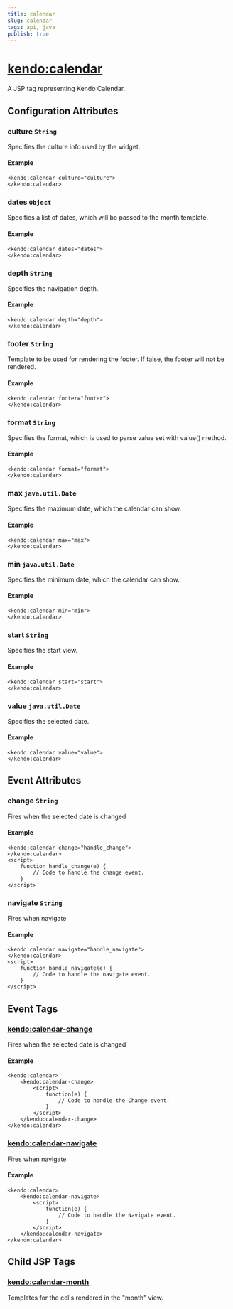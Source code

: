 ```yaml
---
title: calendar
slug: calendar
tags: api, java
publish: true
---
```


# <kendo:calendar>
A JSP tag representing Kendo Calendar.

## Configuration Attributes


### culture `String`

Specifies the culture info used by the widget.

#### Example
    <kendo:calendar culture="culture">
    </kendo:calendar>
    

### dates `Object`

Specifies a list of dates, which will be passed to the month template.

#### Example
    <kendo:calendar dates="dates">
    </kendo:calendar>
    

### depth `String`

Specifies the navigation depth.

#### Example
    <kendo:calendar depth="depth">
    </kendo:calendar>
    

### footer `String`

Template to be used for rendering the footer. If false, the footer will not be rendered.

#### Example
    <kendo:calendar footer="footer">
    </kendo:calendar>
    

### format `String`

Specifies the format, which is used to parse value set with value() method.

#### Example
    <kendo:calendar format="format">
    </kendo:calendar>
    

### max `java.util.Date`

Specifies the maximum date, which the calendar can show.

#### Example
    <kendo:calendar max="max">
    </kendo:calendar>
    

### min `java.util.Date`

Specifies the minimum date, which the calendar can show.

#### Example
    <kendo:calendar min="min">
    </kendo:calendar>
    

### start `String`

Specifies the start view.

#### Example
    <kendo:calendar start="start">
    </kendo:calendar>
    

### value `java.util.Date`

Specifies the selected date.

#### Example
    <kendo:calendar value="value">
    </kendo:calendar>
    

## Event Attributes

### change `String`

Fires when the selected date is changed

#### Example
    <kendo:calendar change="handle_change">
    </kendo:calendar>
    <script>
        function handle_change(e) {
            // Code to handle the change event.
        }
    </script>

### navigate `String`

Fires when navigate

#### Example
    <kendo:calendar navigate="handle_navigate">
    </kendo:calendar>
    <script>
        function handle_navigate(e) {
            // Code to handle the navigate event.
        }
    </script>


## Event Tags
 
### <kendo:calendar-change>

Fires when the selected date is changed

#### Example
    <kendo:calendar>
        <kendo:calendar-change>
            <script>
                function(e) {
                    // Code to handle the Change event.
                }
            </script>
        </kendo:calendar-change>
    </kendo:calendar>
 
### <kendo:calendar-navigate>

Fires when navigate

#### Example
    <kendo:calendar>
        <kendo:calendar-navigate>
            <script>
                function(e) {
                    // Code to handle the Navigate event.
                }
            </script>
        </kendo:calendar-navigate>
    </kendo:calendar>
 

## Child JSP Tags

### [<kendo:calendar-month>](/api/wrappers/jsp/calendar/month)

Templates for the cells rendered in the "month" view.
   
